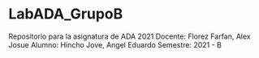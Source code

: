 # LabADA_GrupoB
Repositorio para la asignatura de ADA 2021
Docente: Florez Farfan, Alex Josue
Alumno: Hincho Jove, Angel Eduardo 
Semestre: 2021 - B
